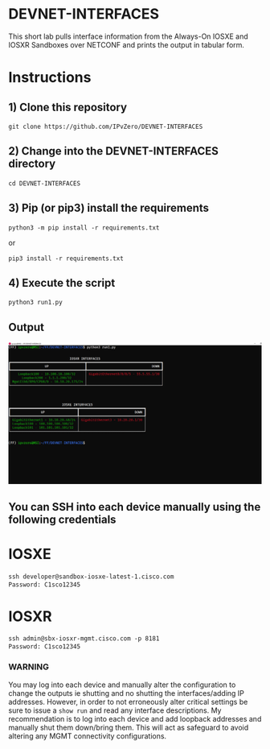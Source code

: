 # DEVNET-INTERFACES


This short lab pulls interface information from the Always-On IOSXE and IOSXR Sandboxes over NETCONF and prints the output in tabular form.


# Instructions
## 1) Clone this repository
```
git clone https://github.com/IPvZero/DEVNET-INTERFACES
```

## 2) Change into the DEVNET-INTERFACES directory
```
cd DEVNET-INTERFACES
```

## 3) Pip (or pip3) install the requirements

```
python3 -m pip install -r requirements.txt
```
  or 

```
pip3 install -r requirements.txt
```


## 4) Execute the script

```
python3 run1.py
```

## Output
![alt text](https://github.com/IPvZero/DEVNET-INTERFACES/blob/main/images/richpic.png?raw=true)


## You can SSH into each device manually using the following credentials
# IOSXE
```
ssh developer@sandbox-iosxe-latest-1.cisco.com
Password: C1sco12345
```

# IOSXR 
```
ssh admin@sbx-iosxr-mgmt.cisco.com -p 8181
Password: C1sco12345
```

### WARNING
You may log into each device and manually alter the configuration to change the outputs ie shutting and no shutting the interfaces/adding IP addresses.
However, in order to not erroneously alter critical settings be sure to issue a ```show run``` and read any interface descriptions.
My recommendation is to log into each device and add loopback addresses and manually shut them down/bring them. This will act as safeguard to avoid altering any MGMT connectivity configurations.

